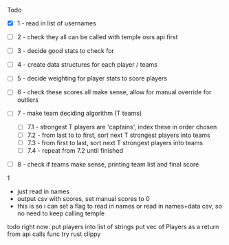 Todo
- [x] 1 - read in list of usernames
- [ ] 2 - check they all can be called with temple osrs api first
- [ ] 3 - decide good stats to check for
- [ ] 4 - create data structures for each player / teams
- [ ] 5 - decide weighting for player stats to score players
- [ ] 6 - check these scores all make sense, allow for manual override for outliers
- [ ] 7 - make team deciding algorithm (T teams)
    - [ ] 7.1 - strongest T players are 'captains', index these in order chosen
    - [ ] 7.2 - from last to to first, sort next T strongest players into teams
    - [ ] 7.3 - from first to last, sort next T strongest players into teams
    - [ ] 7.4 - repeat from 7.2 until finished
- [ ] 8 - check if teams make sense, printing team list and final score



1
- just read in names
- output csv with scores, set manual scores to 0
- this is so i can set a flag to read in names or read in names+data csv, so no need to keep calling temple


todo right now:
put players into list of strings 
put vec of Players as a return from api calls func
try rust clippy